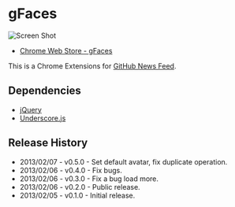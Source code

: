 # gFaces

![Screen Shot](https://raw.github.com/t32k/gFaces/master/img/_preview.png "Preview")

+ [Chrome Web Store - gFaces](https://chrome.google.com/webstore/detail/gfaces/fgkdbhnipaaeokfjgdmpejglfepclgbk)

This is a Chrome Extensions for [GitHub News Feed](https://github.com/).

## Dependencies

+ [jQuery](http://jquery.com/) 
+ [Underscore.js](http://underscorejs.org/)

## Release History

+ 2013/02/07 - v0.5.0 - Set default avatar, fix duplicate operation.
+ 2013/02/06 - v0.4.0 - Fix bugs.
+ 2013/02/06 - v0.3.0 - Fix a bug load more.
+ 2013/02/06 - v0.2.0 - Public release.
+ 2013/02/05 - v0.1.0 - Initial release.
